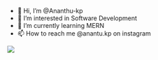- 👋 Hi, I’m @Ananthu-kp
- 👀 I’m interested in Software Development
- 🌱 I’m currently learning MERN
- 📫 How to reach me @anantu.kp on instagram

[![](https://visitcount.itsvg.in/api?id=Ananthu-kp&label=Profile%20Views&pretty=false)](https://visitcount.itsvg.in)
<!---
Ananthu-kp/Ananthu-kp is a ✨ special ✨ repository because its `README.md` (this file) appears on your GitHub profile.
You can click the Preview link to take a look at your changes.
--->
